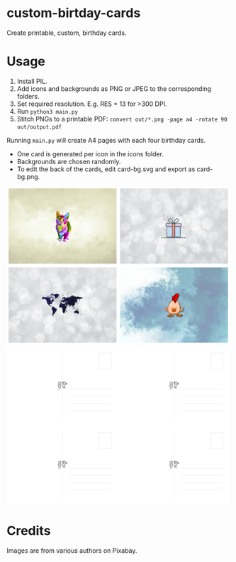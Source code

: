 # custom-birtday-cards
Create printable, custom, birthday cards.

# Usage

1. Install PIL.
2. Add icons and backgrounds as PNG or JPEG to the corresponding folders.
3. Set required resolution. E.g. RES = 13 for >300 DPI.
4. Run `python3 main.py`
5. Stitch PNGs to a printable PDF: `convert out/*.png -page a4 -rotate 90 out/output.pdf`

Running `main.py` will create A4 pages with each four birthday cards.
  - One card is generated per icon in the icons folder. 
  - Backgrounds are chosen randomly.
  - To edit the back of the cards, edit card-bg.svg and export as card-bg.png.

![An example: front of the cards](out/01-front.png)
![An example: back of the cards](out/02-back.png)

# Credits

Images are from various authors on Pixabay.
